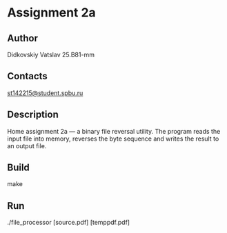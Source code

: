 # Assignment 2a
## Author
Didkovskiy Vatslav 25.B81-mm
## Contacts
st142215@student.spbu.ru
## Description
Home assignment 2a — a binary file reversal utility. The program reads the input file into memory, reverses the byte sequence and writes the result to an output file.
## Build
make
## Run
./file_processor [source.pdf] [temppdf.pdf]

